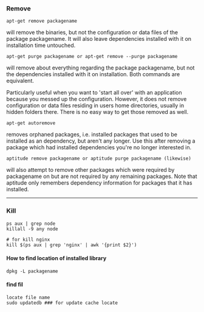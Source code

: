 ### Remove
```console
apt-get remove packagename
```

will remove the binaries, but not the configuration or data files of the package packagename. It will also leave dependencies installed with it on installation time untouched.
```console 
apt-get purge packagename or apt-get remove --purge packagename
```

will remove about everything regarding the package packagename, but not the dependencies installed with it on installation.
Both commands are equivalent.

Particularly useful when you want to 'start all over' with an application because you messed up the configuration. However, 
it does not remove configuration or data files residing in users home directories, usually in hidden folders there. 
There is no easy way to get those removed as well.

```console
apt-get autoremove
```

removes orphaned packages, i.e. installed packages that used to be installed as an dependency, 
but aren't any longer. Use this after removing a package which had installed dependencies you're no longer interested in.

```console
aptitude remove packagename or aptitude purge packagename (likewise)
```

will also attempt to remove other packages which were required by packagename on but are not required by any remaining packages. 
Note that aptitude only remembers dependency information for packages that it has installed.
___________
### Kill 
```console
ps aux | grep node
killall -9 any node

# for kill nginx
kill $(ps aux | grep 'nginx' | awk '{print $2}')

```
#### How to find location of installed library
``` console
dpkg -L packagename
```
#### find fil
``` console 
locate file name 
sudo updatedb ### for update cache locate
```
